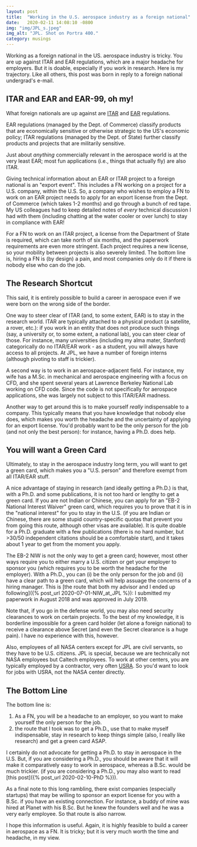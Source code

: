 ```yaml
---
layout: post
title:  "Working in the U.S. aerospace industry as a foreign national"
date:   2020-02-11 14:08:10 -0800
img: "img/JPL_s.jpeg"
img_alt: "JPL. Shot on Portra 400."
category: musings
---
```


Working as a foreign national in the US. aerospace industry is tricky. You are up against ITAR and EAR regulations, which are a major headache for employers. But it is doable, especially if you work in research. Here is my trajectory. Like all others, this post was born in reply to a foreign national undergrad's e-mail.

## ITAR and EAR and EAR-99, oh my!

What foreign nationals are up against are [ITAR](https://www.sbir.gov/tutorials/itar/tutorial-1) and [EAR](https://en.wikipedia.org/wiki/Export_Administration_Regulations) regulations.

EAR regulations (managed by the Dept. of Commerce) classify products that are economically sensitive or otherwise strategic to the US's economic policy;
ITAR regulations (managed by the Dept. of State) further classify products and projects that are militarily sensitive.

Just about _anything_ commercially relevant in the aerospace world is at the very least EAR; most fun applications (i.e., things that actually fly) are also ITAR.

Giving technical information about an EAR or ITAR project to a foreign national is an "export event". This includes a FN working on a project for a U.S. company, within the U.S. So, a company who wishes to employ a FN to work on an EAR project needs to apply for an export license from the Dept. of Commerce (which takes 1-2 months) and go through a bunch of red tape. My US colleagues had to keep detailed notes of _every_ technical discussion I had with them (including chatting at the water cooler or over lunch) to stay in compliance with EAR!

For a FN to work on an ITAR project, a license from the Department of State is required, which can take north of six months, and the paperwork requirements are even more stringent. Each project requires a new license, so your mobility between projects is also severely limited.
The bottom line is, hiring a FN is (by design) a pain, and most companies only do it if there is nobody else who can do the job.

## The Research Shortcut

This said, it is entirely possible to build a career in aerospace even if we were born on the wrong side of the border.

One way to steer clear of ITAR (and, to some extent, EAR) is to stay in the research world. ITAR are typically attached to a physical product (a satellite, a rover, etc.): if you work in an entity that does not produce such things (say, a university or, to some extent, a national lab), you can steer clear of those. For instance, many universities (including my alma mater, Stanford) categorically do no ITAR/EAR work - as a student, you will always have access to all projects.
At JPL, we have a number of foreign interns (although pivoting to staff is trickier).

A second way is to work in an aerospace-adjacent field. For instance, my wife has a M.Sc. in mechanical and aerospace engineering with a focus on CFD, and she spent several years at Lawrence Berkeley National Lab working on CFD code. Since the code is not specifically for aerospace applications, she was largely not subject to this ITAR/EAR madness.

Another way to get around this is to make yourself _really_ indispensable to a company. This typically means that you have knowledge that nobody else does, which makes you worth the headache and the uncertainty of applying for an export license. You'd probably want to be the only person for the job (and not only the best person): for instance, having a Ph.D. does help.

## You will want a Green Card

Ultimately, to stay in the aerospace industry long term, you will want to get a green card, which makes you a "U.S. person" and therefore exempt from all ITAR/EAR stuff.

A nice advantage of staying in research (and ideally getting a Ph.D.) is that, with a Ph.D. and some publications, it is not too hard or lengthy  to get a green card. If you are not Indian or Chinese, you can apply for an "EB-2 National Interest Waiver" green card, which requires you to prove that it is in the "national interest" for you to stay in the U.S. (if you are Indian or Chinese, there are some stupid country-specific quotas that prevent you from going this route, although other visas are available). It is quite doable for a Ph.D. graduate with a few publications (there is no hard number, but >30/50 independent citations should be a comfortable start), and it takes about 1 year to get from the moment you apply.

The EB-2 NIW is not the only way to get a green card; however, most other ways require you to either marry a U.S. citizen or get your employer to sponsor you (which requires you to be worth the headache for the employer).
With a Ph.D., you can (i) be the only person for the job and (ii) have a clear path to a green card, which will help assuage the concerns of a hiring manager. This is [the route that both my advisor and I ended up following]({% post_url 2020-07-01-NIW_at_JPL %}): I submitted my paperwork in August 2018 and was approved in July 2019.

Note that, if you go in the defense world, you may also need security clearances to work on certain projects. To the best of my knowledge, it is borderline impossible for a green card holder (let alone a foreign national) to receive a clearance above Secret (and even the Secret clearance is a huge pain). I have no experience with this, however.

Also, employees of all NASA centers except for JPL are civil servants, so they have to be U.S. citizens. JPL is special, because we are technically not NASA employees but Caltech employees. To work at other centers, you are typically employed by a contractor, very often [USRA](https://www.usra.edu/). So you'd want to look for jobs with USRA, not the NASA center directly.

## The Bottom Line

The bottom line is:

1. As a FN, you will be a headache to an employer, so you want to make yourself the only person for the job.
2. the route that I took was to get a Ph.D., use that to make myself indispensable, stay in research to keep things simple (also, I really like research) and get a green card ASAP.

I certainly do not advocate for getting a Ph.D. to stay in aerospace in the U.S. But, if you are considering a Ph.D., you should be aware that it will make it comparatively easy to work in aerospace, whereas a B.Sc. would be much trickier.
(if you are considering a Ph.D., you may also want to read [this post]({% post_url 2020-02-10-PhD %})).

As a final note to this long rambling, there exist companies (especially startups) that may be willing to sponsor an export license for you with a B.Sc. if you have an existing connection. For instance, a buddy of mine was hired at Planet with his B.Sc. But he knew the founders well and he was a very early employee. So that route is also narrow.

I hope this information is useful. Again, it is highly feasible to build a career in aerospace as a FN. It is tricky; but it is very much worth the time and headache, in my view.